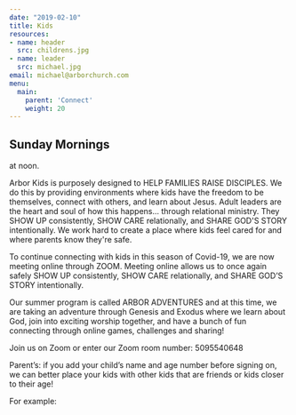 ```yaml
---
date: "2019-02-10"
title: Kids
resources:
- name: header
  src: childrens.jpg
- name: leader
  src: michael.jpg
email: michael@arborchurch.com
menu:
  main:
    parent: 'Connect'
    weight: 20
---
```


<h2 class="tight-header">Sunday Mornings</h2> at noon.

Arbor Kids is purposely designed to HELP FAMILIES RAISE DISCIPLES. We do this by providing environments where kids have the freedom to be themselves, connect with others, and learn about Jesus. Adult leaders are the heart and soul of how this happens... through relational ministry. They SHOW UP consistently, SHOW CARE relationally, and SHARE GOD'S STORY intentionally. We work hard to create a place where kids feel cared for and where parents know they're safe.

To continue connecting with kids in this season of Covid-19, we are now meeting online through ZOOM. Meeting online allows us to once again safely SHOW UP consistently, SHOW CARE relationally, and SHARE GOD’S STORY intentionally.

Our summer program is called ARBOR ADVENTURES and at this time, we are taking an adventure through Genesis and Exodus where we learn about God, join into exciting worship together, and have a bunch of fun connecting through online games, challenges and sharing!

Join us on Zoom or enter our Zoom room number: 5095540648

Parent’s: if you add your child’s name and age number before signing on, we can better place your kids with other kids that are friends or kids closer to their age!

For example:
